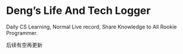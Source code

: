 # Deng’s Life And Tech Logger
Daily CS Learning, Normal Live record, Share Knowledge to All Rookie Programmer.



后续有空再更新
